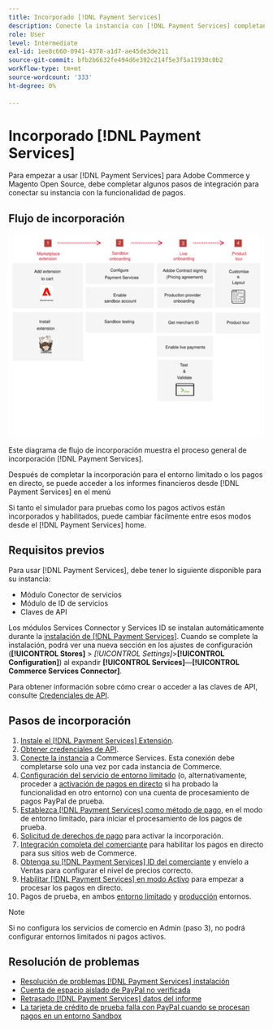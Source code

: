 ```yaml
---
title: Incorporado [!DNL Payment Services]
description: Conecte la instancia con [!DNL Payment Services] completando algunos pasos de integración.
role: User
level: Intermediate
exl-id: 1ee8c660-0941-4378-a1d7-ae45de3de211
source-git-commit: bfb2b6632fe494d6e392c214f5e3f5a11930c0b2
workflow-type: tm+mt
source-wordcount: '333'
ht-degree: 0%

---
```


# Incorporado [!DNL Payment Services]

Para empezar a usar [!DNL Payment Services] para Adobe Commerce y Magento Open Source, debe completar algunos pasos de integración para conectar su instancia con la funcionalidad de pagos.

## Flujo de incorporación

![Flujo de incorporación](assets/onboarding-diagram.svg)

Este diagrama de flujo de incorporación muestra el proceso general de incorporación [!DNL Payment Services].

Después de completar la incorporación para el entorno limitado o los pagos en directo, se puede acceder a los informes financieros desde [!DNL Payment Services] en el menú

Si tanto el simulador para pruebas como los pagos activos están incorporados y habilitados, puede cambiar fácilmente entre esos modos desde el [!DNL Payment Services] home.

## Requisitos previos

Para usar [!DNL Payment Services], debe tener lo siguiente disponible para su instancia:

* Módulo Conector de servicios
* Módulo de ID de servicios
* Claves de API

Los módulos Services Connector y Services ID se instalan automáticamente durante la [instalación de [!DNL Payment Services]](install.md). Cuando se complete la instalación, podrá ver una nueva sección en los ajustes de configuración (**[!UICONTROL Stores]** > _[!UICONTROL Settings]_>**[!UICONTROL Configuration]**) al expandir **[!UICONTROL Services]**—**[!UICONTROL Commerce Services Connector]**.

Para obtener información sobre cómo crear o acceder a las claves de API, consulte [Credenciales de API](#obtain-api-credentials).

## Pasos de incorporación

1. [Instale el [!DNL Payment Services] Extensión](install.md#get-payment-services).
1. [Obtener credenciales de API](connect.md#obtain-api-credentials).
1. [Conecte la instancia](connect.md#configure-commerce-services) a Commerce Services. Esta conexión debe completarse solo una vez por cada instancia de Commerce.
1. [Configuración del servicio de entorno limitado](sandbox.md#enable-sandbox-testing) (o, alternativamente, proceder a [activación de pagos en directo](sandbox.md#enable-live-payments) si ha probado la funcionalidad en otro entorno) con una cuenta de procesamiento de pagos PayPal de prueba.
1. [Establezca [!DNL Payment Services] como método de pago](production.md#set-payment-services-as-payment-method), en el modo de entorno limitado, para iniciar el procesamiento de los pagos de prueba.
1. [Solicitud de derechos de pago](production.md#request-payments-entitlement-from-adobe) para activar la incorporación.
1. [Integración completa del comerciante](production.md#complete-merchant-onboarding) para habilitar los pagos en directo para sus sitios web de Commerce.
1. [Obtenga su [!DNL Payment Services] ID del comerciante](production.md#configure-pricing-tier) y envíelo a Ventas para configurar el nivel de precios correcto.
1. [Habilitar [!DNL Payment Services] en modo Activo](production.md#enable-live-payments) para empezar a procesar los pagos en directo.
1. Pagos de prueba, en ambos [entorno limitado](sandbox.md#test-in-sandbox-environment) y [producción](production.md#test-in-production) entornos.

>[!NOTE]
>
>Si no configura los servicios de comercio en Admin (paso 3), no podrá configurar entornos limitados ni pagos activos.

## Resolución de problemas

* [Resolución de problemas [!DNL Payment Services] instalación](https://support.magento.com/hc/en-us/articles/4406603542541)
* [Cuenta de espacio aislado de PayPal no verificada](https://support.magento.com/hc/en-us/articles/4406954952461)
* [Retrasado [!DNL Payment Services] datos del informe](https://support.magento.com/hc/en-us/articles/4406114741517)
* [La tarjeta de crédito de prueba falla con PayPal cuando se procesan pagos en un entorno Sandbox](https://support.magento.com/hc/en-us/articles/5201041963917)
